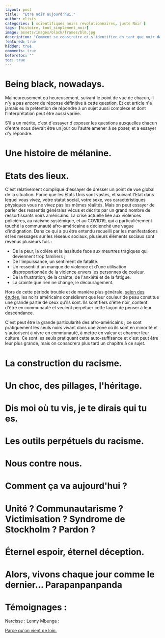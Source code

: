 ```yaml
---
layout: post
title:  "Etre noir aujourd'hui."
author: elisis
categories: [ scientifiques noirs revolutionnaires, juste Noir ]
tags: [histoire, tout_simplement_noir]
image: assets/images/black/frames/blm.jpg
description: "Comment se construire et s'identifier en tant que noir dans la société actuelle."
featured: true
hidden: true
comments: true  
beforetoc: ""
toc: true
---
```


# Being black, nowadays.

Malheureusement ou heureusement, suivant le point de vue de chacun, il n'y a pas *encore* de réponse définitive à cette question. Et cet article n'a jamais eu la prétention de répondre à un sujet aussi complexe et dont l'interprétation peut être aussi variée.

S'il a un mérite, c'est d'essayer d'exposer les questions auxquelles chacun d'entre nous devrait être un jour ou l'autre amener à se poser, et a essayer d'y répondre.

# Une histoire de mélanine.

# Etats des lieux.
C'est relativement compliqué d'essayer de dresser un point de vue global de la situation. Parce que les Etats Unis sont vastes, et suivant l'Etat dans lequel vous vivez, votre statut social, votre sexe, vos caractéristiques physiques vous ne vivez pas les mêmes réalités. 
Mais on peut essayer de parler des ressentis générales vécus et décrits par un grand nombre de ressortissants noirs américains.
La crise actuelle liée aux violences policières, au racisme systémique, et au COVID19, qui a particulièrement touché la communauté afro-américaine a déclenché une vague d'indignation. Dans ce qui a pu être entendu recueilli par les manifestations et les messages sur les réseaux sociaux, plusieurs éléments sociaux sont revenus plusieurs fois :

 - De la peur, la colère et la lassitude face aux meurtres tragiques qui deviennent trop familiers ;
 - De l'impuissance, un sentiment de fatalité.
 - Un ressenti d'un manque de violence et d'une utilisation disproportionnée de la violence envers les personnes de couleur.
 - De la frustration, de la crainte, de l'anxiété et de la fatigue.
 - La crainte que rien ne change, le découragement.

Hors de cette période trouble et de manière plus générale, [selon des études](https://fivethirtyeight.com/features/how-black-americans-view-their-racial-identity/), les noirs américains considèrent que leur couleur de peau constitue une grande partie de ceux qu'ils sont. Ils sont fiers d'être noir, content d'être en communauté et veulent perpétuer cette façon de penser à leur descendance.

C'est peut être la grande particularité des afro-américains ; ce sont pratiquement les seuls noirs vivant dans une zone où ils sont en minorité et s'autorisent à vivre en communauté, à mettre en valeur et charmer leur culture. Ce sont les seuls pratiquant cette auto-suffisance et c'est peut être leur plus grande, mais on consacrera plus tard un chapitre à ce sujet.

# La construction du racisme.

# Un choc, des pillages, l'héritage.

# Dis moi où tu vis, je te dirais qui tu es.

# Les outils perpétuels du racisme.

# Nous contre nous.

# Comment ça va aujourd'hui ?

# Unité ? Communautarisme ? Victimisation ? Syndrome de Stockholm ? Pardon ?

# Éternel espoir, éternel déception.

# Alors, vivons chaque jour comme le dernier... Parapanpanpanda 

# Témoignages :
Narcisse : 
Lenny Mbunga : 





[Parce qu'on vient de loin.](https://corneille.lnk.to/LoveAndSoul)
